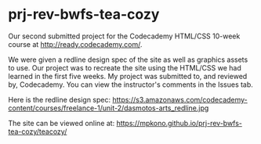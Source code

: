# prj-rev-bwfs-tea-cozy

Our second submitted project for the Codecademy HTML/CSS 10-week course at http://ready.codecademy.com/.

We were given a redline design spec of the site as well as graphics assets to use.
Our project was to recreate the site using the HTML/CSS we had learned in the first five weeks.
My project was submitted to, and reviewed by, Codecademy. You can view the instructor's comments in the Issues tab.

Here is the redline design spec:
https://s3.amazonaws.com/codecademy-content/courses/freelance-1/unit-2/dasmotos-arts_redline.jpg

The site can be viewed online at:
https://mpkono.github.io/prj-rev-bwfs-tea-cozy/teacozy/
